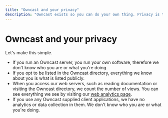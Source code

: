 ```yaml
---
title: "Owncast and your privacy"
description: "Owncast exists so you can do your own thing. Privacy is the point."
---
```


# Owncast and your privacy

Let's make this simple.

- If you run an Owncast server, you run your own software, therefore we don't know who you are or what you're doing.
- If you opt to be listed in the Owncast directory, everything we know about you is what is listed publicly.
- When you access our web servers, such as reading documentation or visiting the Owncast directory, we count the number of views. You can see everything we see by visiting our [web analytics page](https://plausible.io/owncast.online).
- If you use any Owncast supplied client applications, we have no analytics or data collection in them. We don't know who you are or what you're doing.